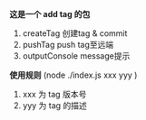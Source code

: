 **这是一个  add tag 的包**

1. createTag 创建tag & commit
2. pushTag push tag至远端
3. outputConsole message提示



**使用规则** (node ./index.js xxx yyy )

1. xxx 为 tag 版本号
2. yyy 为 tag 的描述

